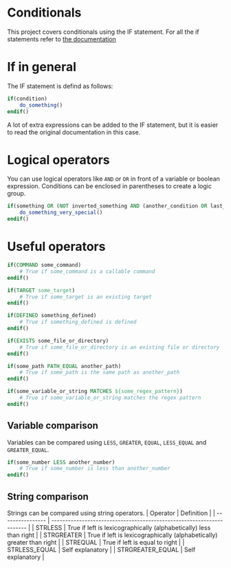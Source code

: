 # Conditionals
This project covers conditionals using the IF statement.
For all the if statements refer to [the documentation](https://cmake.org/cmake/help/latest/command/if.html)

# If in general
The IF statement is defind as follows:
```CMake
if(condition)
    do_something()
endif()
```

A lot of extra expressions can be added to the IF statement, but it is easier to read the original documentation in this case.

# Logical operators
You can use logical operators like `AND` or `OR` in front of a variable or boolean expression.
Conditions can be enclosed in parentheses to create a logic group.

```CMake
if(something OR (NOT inverted_something AND (another_condition OR last_condition)))
    do_something_very_special()
endif()
```

# Useful operators
```CMake
if(COMMAND some_command)
    # True if some_command is a callable command
endif()
```
```CMake
if(TARGET some_target)
    # True if some_target is an existing target
endif()
```

```CMake
if(DEFINED something_defined)
    # True if something_defined is defined
endif()
```

```CMake
if(EXISTS some_file_or_directory)
    # True if some_file_or_directory is an existing file or directory
endif()
```

```CMake
if(some_path PATH_EQUAL another_path)
    # True if some_path is the same path as another_path
endif()
```

```CMake
if(some_variable_or_string MATCHES ${some_regex_pattern})
    # True if some_variable_or_string matches the regex pattern
endif()
```

## Variable comparison
Variables can be compared using `LESS`, `GREATER`, `EQUAL`, `LESS_EQUAL` and `GREATER_EQUAL`.

```CMake
if(some_number LESS another_number)
    # True if some_number is less than another_number
endif()
```

## String comparison

Strings can be compared using string operators.
| Operator         | Definition                                                            |
| ---------------- | --------------------------------------------------------------------- |
| STRLESS          | True if left is lexicographically (alphabetically) less than right    |
| STRGREATER       | True if left is lexicographically (alphabetically) greater than right |
| STREQUAL         | True if left is equal to right                                        |
| STRLESS_EQUAL    | Self explanatory                                                      |
| STRGREATER_EQUAL | Self explanatory                                                      |
